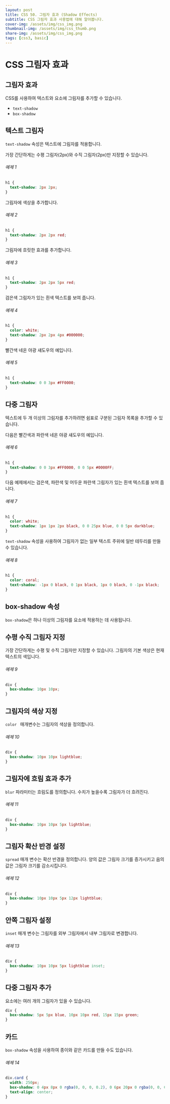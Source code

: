 ```yaml
---
layout: post
title: CSS 50. 그림자 효과 (Shadow Effects)
subtitle: CSS 그림자 효과 사용법에 대해 알아봅니다.
cover-img: /assets/img/css_img.png
thumbnail-img: /assets/img/css_thumb.png
share-img: /assets/img/css_img.png
tags: [css3, basic]
---
```


# CSS 그림자 효과

## 그림자 효과

CSS를 사용하여 텍스트와 요소에 그림자를 추가할 수 있습니다.

+ ```text-shadow```
+ ```box-shadow```

## 텍스트 그림자

```text-shadow``` 속성은 텍스트에 그림자를 적용합니다.

가장 간단하게는 수평 그림자(2px)와 수직 그림자(2px)만 지정할 수 있습니다.

###### 예제 1

```css
h1 {
  text-shadow: 2px 2px;
}
```

그림자에 색상을 추가합니다.

###### 예제 2

```css
h1 {
  text-shadow: 2px 2px red;
}
```

그림자에 흐릿한 효과를 추가합니다.

###### 예제 3

```css
h1 {
  text-shadow: 2px 2px 5px red;
}
```

검은색 그림자가 있는 흰색 텍스트를 보여 줍니다.

###### 예제 4

```css
h1 {
  color: white;
  text-shadow: 2px 2px 4px #000000;
}
```

빨간색 네온 야광 섀도우의 예입니다.

###### 예제 5

```css
h1 {
  text-shadow: 0 0 3px #FF0000;
}
```

## 다중 그림자

텍스트에 두 개 이상의 그림자를 추가하려면 쉼표로 구분된 그림자 목록을 추가할 수 있습니다.

다음은 빨간색과 파란색 네온 야광 섀도우의 예입니다.

###### 예제 6

```css
h1 {
  text-shadow: 0 0 3px #FF0000, 0 0 5px #0000FF;
}
```

다음 예제에서는 검은색, 파란색 및 어두운 파란색 그림자가 있는 흰색 텍스트를 보여 줍니다.

###### 예제 7

```css
h1 {
  color: white;
  text-shadow: 1px 1px 2px black, 0 0 25px blue, 0 0 5px darkblue;
}
```

```text-shadow``` 속성을 사용하여 그림자가 없는 일부 텍스트 주위에 일반 테두리를 만들 수 있습니다.

###### 예제 8

```css
h1 {
  color: coral;
  text-shadow: -1px 0 black, 0 1px black, 1px 0 black, 0 -1px black;
}
```

## box-shadow 속성

```box-shadow```은 하나 이상의 그림자를 요소에 적용하는 데 사용됩니다.

## 수평 수직 그림자 지정

가장 간단하게는 수평 및 수직 그림자만 지정할 수 있습니다. 그림자의 기본 색상은 현재 텍스트의 색입니다.

###### 예제 9

```css
div {
  box-shadow: 10px 10px;
}
```

## 그림자의 색상 지정

```color ``` 매개변수는 그림자의 색상을 정의합니다.

###### 예제 10

```css
div {
  box-shadow: 10px 10px lightblue;
}
```

## 그림자에 흐림 효과 추가

```blur``` 파라미터는 흐림도를 정의합니다. 수치가 높을수록 그림자가 더 흐려진다.

###### 예제 11

```css
div {
  box-shadow: 10px 10px 5px lightblue;
}
```

## 그림자 확산 반경 설정

```spread``` 매개 변수는 확산 반경을 정의합니다. 양의 값은 그림자 크기를 증가시키고 음의 값은 그림자 크기를 감소시킵니다.

###### 예제 12

```css
div {
  box-shadow: 10px 10px 5px 12px lightblue;
}
```

## 안쪽 그림자 설정

```inset``` 매개 변수는 그림자를 외부 그림자에서 내부 그림자로 변경합니다.

###### 예제 13

```css
div {
  box-shadow: 10px 10px 5px lightblue inset;
}
```

## 다중 그림자 추가

요소에는 여러 개의 그림자가 있을 수 있습니다.

```css
div {
  box-shadow: 5px 5px blue, 10px 10px red, 15px 15px green;
}
```

## 카드

```box-shadow``` 속성을 사용하여 종이와 같은 카드를 만들 수도 있습니다.

###### 예제 14

```css
div.card {
  width: 250px;
  box-shadow: 0 4px 8px 0 rgba(0, 0, 0, 0.2), 0 6px 20px 0 rgba(0, 0, 0, 0.19);
  text-align: center;
}
```
